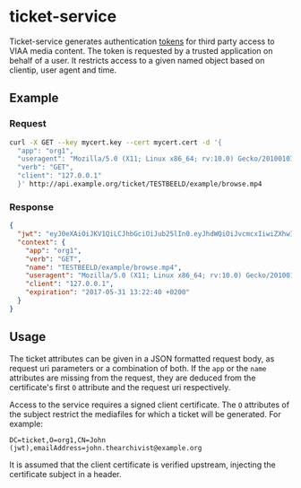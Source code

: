 # ticket-service

Ticket-service generates authentication
[tokens](https://github.com/viaacode/ticket) for third party access to VIAA
media content. The token is requested by a trusted application on behalf of a user.
It restricts access to a given named object based on clientip, user agent and time.

## Example

### Request

```bash
curl -X GET --key mycert.key --cert mycert.cert -d '{
  "app": "org1",
  "useragent": "Mozilla/5.0 (X11; Linux x86_64; rv:10.0) Gecko/20100101 Firefox/10.0",
  "verb": "GET",
  "client": "127.0.0.1"
  }' http://api.example.org/ticket/TESTBEELD/example/browse.mp4
```

### Response

```json
{
  "jwt": "eyJ0eXAiOiJKV1QiLCJhbGciOiJub25lIn0.eyJhdWQiOiJvcmcxIiwiZXhwIjoxNDk2MjI5NzYwLCJzaWciOiJXMTFNeFZjRkR1cC9IM29oamVadm52VTFYRURVUGN0QVM3d1JHK0RGWEJFPSJ9.",
  "context": {
    "app": "org1",
    "verb": "GET",
    "name": "TESTBEELD/example/browse.mp4",
    "useragent": "Mozilla/5.0 (X11; Linux x86_64; rv:10.0) Gecko/20100101 Firefox/10.0",
    "client": "127.0.0.1",
    "expiration": "2017-05-31 13:22:40 +0200"
  }
}

```
## Usage

The ticket attributes can be given in a JSON formatted request body, as request uri
parameters or a combination of both.
If the `app` or the `name` attributes are missing from the request, they are
deduced from the certificate's first `O` attribute and the request uri respectively.

Access to the service requires a signed client certificate. The `O` attributes
of the subject restrict the mediafiles for which a ticket will be generated. For
example:
```
DC=ticket,O=org1,CN=John (jwt),emailAddress=john.thearchivist@example.org
```

It is assumed that the client certificate is verified upstream, injecting the
certificate subject in a header.
